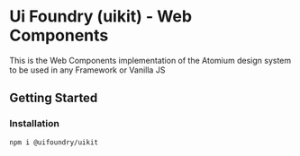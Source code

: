 # Ui Foundry (uikit) - Web Components

This is the Web Components implementation of the Atomium design system to be used in any Framework or Vanilla JS

## Getting Started

### Installation

```bash
npm i @uifoundry/uikit
```

